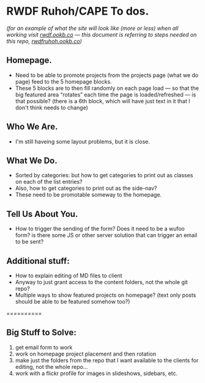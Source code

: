 # RWDF Ruhoh/CAPE To dos.
_(for an example of what the site will look like (more or less) when all working visit [rwdf.ookb.co](http://rwdf.ookb.co/) — this document is referring to steps needed on this repo, [rwdfruhoh.ookb.co](http://rwdfruhoh.ookb.co/))_

## Homepage.
- Need to be able to promote projects from the projects page (what we do page) feed to the 5 homepage blocks.
- These 5 blocks are to then fill randomly on each page load — so that the big featured area “rotates” each time the page is loaded/refreshed — is that possible? (there is a 6th block, which will have just text in it that I don't think needs to change)

## Who We Are.
- I'm still haveing some layout problems, but it is close.

## What We Do.
- Sorted by categories: but how to get categories to print out as classes on each of the list entries? 
- Also, how to get categories to print out as the side-nav?
- These need to be promotable someway to the homepage.

## Tell Us About You.
- How to trigger the sending of the form? Does it need to be a wufoo form? is there some JS or other server solution that can trigger an email to be sent?

## Additional stuff:
- How to explain editing of MD files to client
- Anyway to just grant access to the content folders, not the whole git repo?
- Multiple ways to show featured projects on homepage? (text only posts should be able to be featured somehow too?)

==========

## Big Stuff to Solve:
1. get email form to work
2. work on homepage project placement and then rotation
3. make just the folders from the repo that I want available to the clients for editing, not the whole repo...
4. work with a flickr profile for images in slideshows, sidebars, etc.
